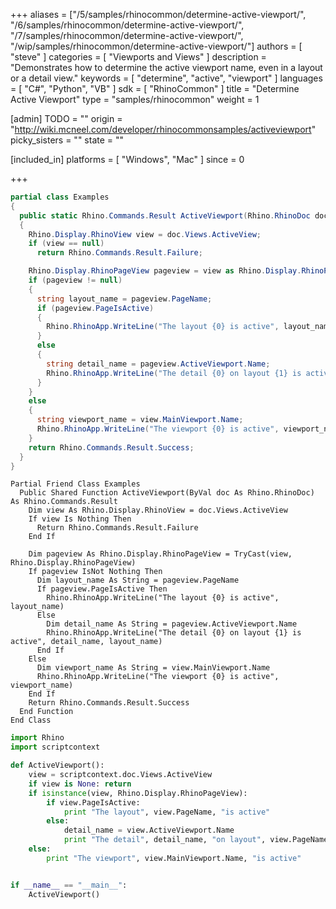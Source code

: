 +++
aliases = ["/5/samples/rhinocommon/determine-active-viewport/", "/6/samples/rhinocommon/determine-active-viewport/", "/7/samples/rhinocommon/determine-active-viewport/", "/wip/samples/rhinocommon/determine-active-viewport/"]
authors = [ "steve" ]
categories = [ "Viewports and Views" ]
description = "Demonstrates how to determine the active viewport name, even in a layout or a detail view."
keywords = [ "determine", "active", "viewport" ]
languages = [ "C#", "Python", "VB" ]
sdk = [ "RhinoCommon" ]
title = "Determine Active Viewport"
type = "samples/rhinocommon"
weight = 1

[admin]
TODO = ""
origin = "http://wiki.mcneel.com/developer/rhinocommonsamples/activeviewport"
picky_sisters = ""
state = ""

[included_in]
platforms = [ "Windows", "Mac" ]
since = 0

+++

<div class="codetab-content" id="cs">

```cs
partial class Examples
{
  public static Rhino.Commands.Result ActiveViewport(Rhino.RhinoDoc doc)
  {
    Rhino.Display.RhinoView view = doc.Views.ActiveView;
    if (view == null)
      return Rhino.Commands.Result.Failure;

    Rhino.Display.RhinoPageView pageview = view as Rhino.Display.RhinoPageView;
    if (pageview != null)
    {
      string layout_name = pageview.PageName;
      if (pageview.PageIsActive)
      {
        Rhino.RhinoApp.WriteLine("The layout {0} is active", layout_name);
      }
      else
      {
        string detail_name = pageview.ActiveViewport.Name;
        Rhino.RhinoApp.WriteLine("The detail {0} on layout {1} is active", detail_name, layout_name);
      }
    }
    else
    {
      string viewport_name = view.MainViewport.Name;
      Rhino.RhinoApp.WriteLine("The viewport {0} is active", viewport_name);
    }
    return Rhino.Commands.Result.Success;
  }
}
```

</div>


<div class="codetab-content" id="vb">

```vbnet
Partial Friend Class Examples
  Public Shared Function ActiveViewport(ByVal doc As Rhino.RhinoDoc) As Rhino.Commands.Result
	Dim view As Rhino.Display.RhinoView = doc.Views.ActiveView
	If view Is Nothing Then
	  Return Rhino.Commands.Result.Failure
	End If

	Dim pageview As Rhino.Display.RhinoPageView = TryCast(view, Rhino.Display.RhinoPageView)
	If pageview IsNot Nothing Then
	  Dim layout_name As String = pageview.PageName
	  If pageview.PageIsActive Then
		Rhino.RhinoApp.WriteLine("The layout {0} is active", layout_name)
	  Else
		Dim detail_name As String = pageview.ActiveViewport.Name
		Rhino.RhinoApp.WriteLine("The detail {0} on layout {1} is active", detail_name, layout_name)
	  End If
	Else
	  Dim viewport_name As String = view.MainViewport.Name
	  Rhino.RhinoApp.WriteLine("The viewport {0} is active", viewport_name)
	End If
	Return Rhino.Commands.Result.Success
  End Function
End Class
```

</div>


<div class="codetab-content" id="py">

```python
import Rhino
import scriptcontext

def ActiveViewport():
    view = scriptcontext.doc.Views.ActiveView
    if view is None: return
    if isinstance(view, Rhino.Display.RhinoPageView):
        if view.PageIsActive:
            print "The layout", view.PageName, "is active"
        else:
            detail_name = view.ActiveViewport.Name
            print "The detail", detail_name, "on layout", view.PageName, "is active"
    else:
        print "The viewport", view.MainViewport.Name, "is active"


if __name__ == "__main__":
    ActiveViewport()
```

</div>
